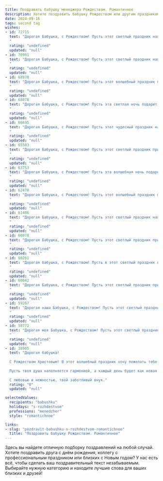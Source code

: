 ```yaml
---
title: Поздравить бабушку менеджера Рождеством. Романтичное
description: Хотите поздравить бабушку Рождеством или другим праздником? Наш ИИ создаст незабываемое поздравление, а вы обязательно выделитесь среди других.  
date: 2024-09-16
tags: second tag
wishes:
- id: 72715
  text: "Дорогая Бабушка, с Рождеством! Пусть этот светлый праздник наполнит Вашу жизнь теплом, любовью и добром! Пусть каждый день будет полон волшебства, а сердце - радости!
  "
  rating: "undefined"
  updated: "null"
- id: 70901
  text: "Дорогая Бабушка, с Рождеством! Пусть этот светлый праздник наполнит Вашу жизнь теплом, уютом и любовью. Пусть каждый день будет наполнен радостью, а в Вашем сердце всегда царит мир и благополучие.  Пусть звезды сияют Вам с небес, как Ваши глаза сияют для нас!
  "
  rating: "undefined"
  updated: "null"
- id: 68978
  text: "Дорогая Бабушка, с Рождеством! Пусть этот волшебный праздник принесет в твою жизнь тепло, уют и свет, как рождественская звезда. Пусть каждый день будет наполнен любовью, счастьем и добрыми делами, как в твоем прекрасном сердце, полном заботы и нежности.
  "
  rating: "undefined"
  updated: "null"
- id: 68078
  text: "Дорогая Бабушка, с Рождеством! Пусть эта светлая ночь подарит тебе тепло домашнего очага,  радость встречи с близкими,  исполнение самых светлых желаний.  Пусть твоя душа, такая же добрая и мудрая, как и ты сама, будет полна любви и спокойствия.  Счастья тебе, моя дорогая!
  "
  rating: "undefined"
  updated: "null"
- id: 66695
  text: "Дорогая Бабушка, с Рождеством! Пусть этот чудесный праздник наполнит Ваш дом теплом, любовью и светом. Желаю, чтобы в Вашей жизни всегда царила гармония и уют, как в самой уютной и волшебной сказке. Пусть каждый день будет наполнен радостью, а Вы оставайтесь всегда такой же милой, доброй и мудрой. С любовью!
  "
  rating: "undefined"
  updated: "null"
- id: 65503
  text: "Дорогая Бабушка, с Рождеством! Пусть этот светлый праздник принесет в вашу жизнь тепло, уют и волшебство. Пусть ваши глаза сияют от радости, а сердце наполнится любовью и нежностью. Счастья вам, крепкого здоровья и  много светлых, счастливых дней!
  "
  rating: "undefined"
  updated: "null"
- id: 63753
  text: "Дорогая Бабушка, с Рождеством! Пусть эта волшебная ночь подарит тебе мир, любовь и уют. Пусть твой дом будет наполнен теплом и счастьем, а сердце - радостью и надеждой. Пусть твоя менеджерская мудрость и талант всегда остаются с тобой, вдохновляя на новые свершения. С Рождеством тебя, любимая! ✨
  "
  rating: "undefined"
  updated: "null"
- id: 62470
  text: "Дорогая Бабушка, с Рождеством! Пусть этот волшебный праздник принесет в твою жизнь мир, любовь и чудесные мгновения. Ты – самая добрая и заботливая менеджер в моей жизни, и я так благодарен за все, чему ты меня научила.  Пусть твой  новый год будет полон счастья,  здоровья и исполнения желаний!
  "
  rating: "undefined"
  updated: "null"
- id: 61486
  text: "Дорогая Бабушка, с Рождеством! Пусть этот светлый праздник наполнит твою жизнь теплом, любовью и чудесными моментами. Пусть твоя душа, подобно Рождественской звезде, всегда сияет ярким светом, а сердце будет согрето заботой близких.  Пусть все твои мечты и желания исполнятся в этом году! 💖
  "
  rating: "undefined"
  updated: "null"
- id: 60978
  text: "Дорогая Бабушка, с Рождеством! Пусть этот светлый праздник принесет в Вашу жизнь тепло, любовь и радость. Желаю Вам крепкого здоровья, душевного покоя и много счастливых мгновений в кругу любимых.
  "
  rating: "undefined"
  updated: "null"
- id: 60261
  text: "Дорогая бабушка, с Рождеством! Пусть в этот светлый праздник любовь согревает ваше сердце, а уют и тепло царят в вашем доме.  Желаю вам крепкого здоровья, бесконечного счастья и исполнения всех желаний. Пусть Рождество подарит вам покой и радость, а новый год станет полон новых надежд и чудес!
  "
  rating: "undefined"
  updated: "null"
- id: 60042
  text: "Дорогая Бабушка, с Рождеством! Пусть этот светлый праздник принесет в Вашу жизнь тепло, радость и волшебство, как в те милые времена, когда Вы были молодой и прекрасной. Пускай рождественская звезда освещает Ваш путь, а ангел-хранитель оберегает от всех невзгод. С любовью и уважением, Ваш менеджер.
  "
  rating: "undefined"
  updated: "null"
- id: 59267
  text: "Дорогая наша Бабушка, с Рождеством! Пусть этот светлый праздник принесет тебе тепло и уют, а каждый день будет наполнен счастьем и любовью. Ты для нас – настоящая волшебница, которая создает вокруг себя атмосферу праздника и добра. Спасибо за твою бесконечную заботу и любовь, за мудрость, которую ты нам даришь. Желаем тебе крепкого здоровья,  счастья, исполнения всех желаний и, конечно же,  нескончаемой любви.
  "
  rating: "undefined"
  updated: "null"
- id: 58772
  text: "Дорогая моя Бабушка, с Рождеством! Пусть этот светлый праздник принесет тебе мир, любовь и тепло, как зимнее солнце, согревающее сердце. Пусть твой день будет наполнен радостью, а душа — спокойствием. Счастливого Рождества, милая моя!
  "
  rating: "undefined"
  updated: "null"
- id: 38985
  text: "Дорогая бабушка!
  
  С Рождеством Христовым! В этот волшебный праздник хочу пожелать тебе море любви и счастья. Пусть каждая снежинка, падающая с неба, приносит в твою жизнь тепло и радость. Ты — светлый лучик в нашем мире, и твоя мудрость всегда вдохновляет на свершения.
  
  Пусть твоя душа наполняется гармонией, а каждый день будет как новая страница счастливой книги. Желаю, чтобы в новом году судьба дарила тебе только положительные эмоции, новые впечатления и, конечно, много искренних улыбок.
  
  С любовью и нежностью, твой заботливый внук."
  rating: "0"
  updated: "null"

selectedValues:
  recipients: "babushku"
  holidays: "s-rozhdestvom"
  professions: "menedzher"
  style: "romantichnoe"

links:
- slug: "pozdravit-babushku-s-rozhdestvom-romantichnoe"
  title: "Поздравить бабушку Рождеством. Романтичное"
---
```


Здесь вы найдете отличную подборку поздравлений на любой случай. 
Хотите поздравить друга с днём рождения, коллегу с профессиональным праздником или близких с Новым годом? У нас есть всё, чтобы сделать ваш поздравительный текст незабываемым. Выбирайте нужную категорию и находите лучшие слова для ваших близких и друзей!
